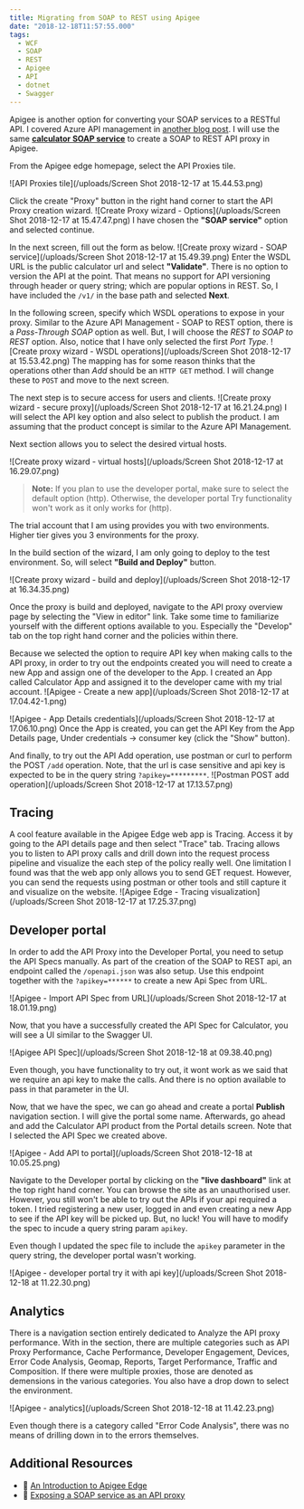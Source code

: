 ```yaml
---
title: Migrating from SOAP to REST using Apigee
date: "2018-12-18T11:57:55.000"
tags:
  - WCF
  - SOAP
  - REST
  - Apigee
  - API
  - dotnet
  - Swagger
---
```


Apigee is another option for converting your SOAP services to a RESTful API. I covered Azure API management in [another blog post](https://chekkan.com/migrating-from-soap-to-rest-using-azure-api-management). I will use the same [**calculator SOAP service**](http://www.dneonline.com/calculator.asmx?wsdl) to create a SOAP to REST API proxy in Apigee.

From the Apigee edge homepage, select the API Proxies tile.

![API Proxies tile](/uploads/Screen Shot 2018-12-17 at 15.44.53.png)

Click the create "Proxy" button in the right hand corner to start the API Proxy creation wizard. ![Create Proxy wizard - Options](/uploads/Screen Shot 2018-12-17 at 15.47.47.png)
I have chosen the **"SOAP service"** option and selected continue.

In the next screen, fill out the form as below.
![Create proxy wizard - SOAP service](/uploads/Screen Shot 2018-12-17 at 15.49.39.png) Enter the WSDL URL is the public calculator url and select **"Validate"**. There is no option to version the API at the point. That means no support for API versioning through header or query string; which are popular options in REST. So, I have included the `/v1/` in the base path and selected **Next**.

In the following screen, specify which WSDL operations to expose in your proxy. Similar to the Azure API Management - SOAP to REST option, there is a _Pass-Through SOAP_ option as well. But, I will choose the _REST to SOAP to REST_ option. Also, notice that I have only selected the first _Port Type_.
![Create proxy wizard - WSDL operations](/uploads/Screen Shot 2018-12-17 at 15.53.42.png)
The mapping has for some reason thinks that the operations other than _Add_ should be an `HTTP GET` method. I will change these to `POST` and move to the next screen.

The next step is to secure access for users and clients.
![Create proxy wizard - secure proxy](/uploads/Screen Shot 2018-12-17 at 16.21.24.png)
I will select the API key option and also select to publish the product. I am assuming that the product concept is similar to the Azure API Management.

Next section allows you to select the desired virtual hosts.

![Create proxy wizard - virtual hosts](/uploads/Screen Shot 2018-12-17 at 16.29.07.png)

> **Note:** If you plan to use the developer portal, make sure to select the default option (http). Otherwise, the developer portal Try functionality won't work as it only works for (http).

The trial account that I am using provides you with two environments. Higher tier gives you 3 environments for the proxy.

In the build section of the wizard, I am only going to deploy to the test environment. So, will select **"Build and Deploy"** button.

![Create proxy wizard - build and deploy](/uploads/Screen Shot 2018-12-17 at 16.34.35.png)

Once the proxy is build and deployed, navigate to the API proxy overview page by selecting the "View in editor" link. Take some time to familiarize yourself with the different options available to you. Especially the "Develop" tab on the top right hand corner and the policies within there.

Because we selected the option to require API key when making calls to the API proxy, in order to try out the endpoints created you will need to create a new App and assign one of the developer to the App. I created an App called Calculator App and assigned it to the developer came with my trial account.
![Apigee - Create a new app](/uploads/Screen Shot 2018-12-17 at 17.04.42-1.png)

![Apigee - App Details credentials](/uploads/Screen Shot 2018-12-17 at 17.06.10.png)
Once the App is created, you can get the API Key from the App Details page, Under credentials -> consumer key (click the "Show" button).

And finally, to try out the API Add operation, use postman or curl to perform the POST `/add` operation. Note, that the url is case sensitive and api key is expected to be in the query string `?apikey=*********`.
![Postman POST add operation](/uploads/Screen Shot 2018-12-17 at 17.13.57.png)

## Tracing

A cool feature available in the Apigee Edge web app is Tracing. Access it by going to the API details page and then select "Trace" tab. Tracing allows you to listen to API proxy calls and drill down into the request process pipeline and visualize the each step of the policy really well. One limitation I found was that the web app only allows you to send GET request. However, you can send the requests using postman or other tools and still capture it and visualize on the website.
![Apigee Edge - Tracing visualization](/uploads/Screen Shot 2018-12-17 at 17.25.37.png)

## Developer portal

In order to add the API Proxy into the Developer Portal, you need to setup the API Specs manually. As part of the creation of the SOAP to REST api, an endpoint called the `/openapi.json` was also setup. Use this endpoint together with the `?apikey=******` to create a new Api Spec from URL.

![Apigee - Import API Spec from URL](/uploads/Screen Shot 2018-12-17 at 18.01.19.png)

Now, that you have a successfully created the API Spec for Calculator, you will see a UI similar to the Swagger UI.

![Apigee API Spec](/uploads/Screen Shot 2018-12-18 at 09.38.40.png)

Even though, you have functionality to try out, it wont work as we said that we require an api key to make the calls. And there is no option available to pass in that parameter in the UI.

Now, that we have the spec, we can go ahead and create a portal **Publish** navigation section. I will give the portal some name. Afterwards, go ahead and add the Calculator API product from the Portal details screen. Note that I selected the API Spec we created above.

![Apigee - Add API to portal](/uploads/Screen Shot 2018-12-18 at 10.05.25.png)

Navigate to the Developer portal by clicking on the **"live dashboard"** link at the top right hand corner. You can browse the site as an unauthorised user. However, you still won't be able to try out the APIs if your api required a token. I tried registering a new user, logged in and even creating a new App to see if the API key will be picked up. But, no luck! You will have to modify the spec to incude a query string param `apikey`.

Even though I updated the spec file to include the `apikey` parameter in the query string, the developer portal wasn't working.

![Apigee - developer portal try it with api key](/uploads/Screen Shot 2018-12-18 at 11.22.30.png)

## Analytics

There is a navigation section entirely dedicated to Analyze the API proxy performance. With in the section, there are multiple categories such as API Proxy Performance, Cache Performance, Developer Engagement, Devices, Error Code Analysis, Geomap, Reports, Target Performance, Traffic and Composition. If there were multiple proxies, those are denoted as demensions in the various categories. You also have a drop down to select the environment.

![Apigee - analytics](/uploads/Screen Shot 2018-12-18 at 11.42.23.png)

Even though there is a category called "Error Code Analysis", there was no means of drilling down in to the errors themselves.

## Additional Resources

- 🎥 [An Introduction to Apigee Edge](https://youtu.be/jWwmWvhI40Q)
- 🔗 [Exposing a SOAP service as an API proxy
  ](https://docs.apigee.com/api-platform/develop/exposing-soap-service-api-proxy)
